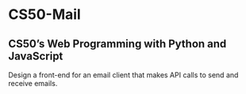 # CS50-Mail

## CS50’s Web Programming with Python and JavaScript

Design a front-end for an email client that makes API calls to send and receive emails.
